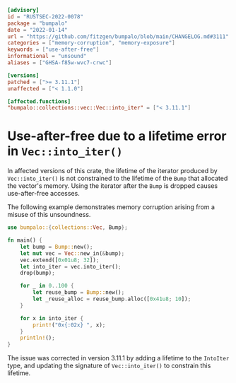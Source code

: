 ```toml
[advisory]
id = "RUSTSEC-2022-0078"
package = "bumpalo"
date = "2022-01-14"
url = "https://github.com/fitzgen/bumpalo/blob/main/CHANGELOG.md#3111"
categories = ["memory-corruption", "memory-exposure"]
keywords = ["use-after-free"]
informational = "unsound"
aliases = ["GHSA-f85w-wvc7-crwc"]

[versions]
patched = [">= 3.11.1"]
unaffected = ["< 1.1.0"]

[affected.functions]
"bumpalo::collections::vec::Vec::into_iter" = ["< 3.11.1"]
```

# Use-after-free due to a lifetime error in `Vec::into_iter()`

In affected versions of this crate, the lifetime of the iterator produced by
`Vec::into_iter()` is not constrained to the lifetime of the `Bump` that
allocated the vector's memory. Using the iterator after the `Bump` is dropped
causes use-after-free accesses.

The following example demonstrates memory corruption arising from a misuse of
this unsoundness.

```rust
use bumpalo::{collections::Vec, Bump};

fn main() {
    let bump = Bump::new();
    let mut vec = Vec::new_in(&bump);
    vec.extend([0x01u8; 32]);
    let into_iter = vec.into_iter();
    drop(bump);

    for _ in 0..100 {
        let reuse_bump = Bump::new();
        let _reuse_alloc = reuse_bump.alloc([0x41u8; 10]);
    }

    for x in into_iter {
        print!("0x{:02x} ", x);
    }
    println!();
}
```

The issue was corrected in version 3.11.1 by adding a lifetime to the `IntoIter`
type, and updating the signature of `Vec::into_iter()` to constrain this
lifetime.
